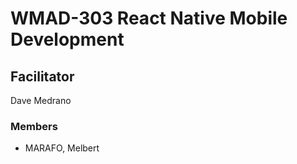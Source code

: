 # WMAD-303 React Native Mobile Development

## Facilitator
Dave Medrano

### Members
- MARAFO, Melbert